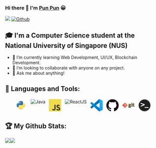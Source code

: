 ### Hi there 👋  I'm [Pun Pun](https://punpun1643.github.io/) 😀
![](https://visitor-badge.laobi.icu/badge?page_id=Punpun1643.Punpun1643) [![Github](https://img.shields.io/github/followers/Punpun1643?label=Followers&logo=Github)](https://github.com/Punpun1643)


## 🎓 I'm a Computer Science student at the National University of Singapore (NUS)


- 🌱 I’m currently learning Web Development, UI/UX, Blockchain Development.
- 👯 I’m looking to collaborate with anyone on any project.
- 💬 Ask me about anything!


## 🧰 Languages and Tools:


<p align="center">
<img src="https://raw.githubusercontent.com/github/explore/80688e429a7d4ef2fca1e82350fe8e3517d3494d/topics/python/python.png" alt="Python" height="40" style="vertical-align:top; margin:4px">
<img src="https://user-images.githubusercontent.com/60144099/143234413-de789fd6-93a7-48a8-b27f-bd58a547789b.png" alt="Java" height="40" style="vertical-align:top; margin:4px">
<img src="https://raw.githubusercontent.com/github/explore/80688e429a7d4ef2fca1e82350fe8e3517d3494d/topics/javascript/javascript.png" alt="Javascript" height="40" style="vertical-align:top; margin:4px">
<img src="https://user-images.githubusercontent.com/60144099/143233944-becf04f6-016f-4a38-ace2-103b0a535adb.png" alt="ReactJS" height="40" style="vertical-align:top; margin:4px">
<img src="https://raw.githubusercontent.com/github/explore/80688e429a7d4ef2fca1e82350fe8e3517d3494d/topics/visual-studio-code/visual-studio-code.png" alt="VS Code" height="40" style="vertical-align:top; margin:4px">
<img src="https://raw.githubusercontent.com/github/explore/78df643247d429f6cc873026c0622819ad797942/topics/github/github.png" alt="Github" height="40" style="vertical-align:top; margin:4px">
<img src="https://raw.githubusercontent.com/github/explore/80688e429a7d4ef2fca1e82350fe8e3517d3494d/topics/git/git.png" alt="Git" height="40" style="vertical-align:top; margin:4px">
<img src="https://raw.githubusercontent.com/github/explore/80688e429a7d4ef2fca1e82350fe8e3517d3494d/topics/terminal/terminal.png" alt="Terminal" height="40" style="vertical-align:top; margin:4px">
</p>


## :trophy: My Github Stats:


<!-- ![GitHub stats](https://github-readme-stats.vercel.app/api?username=Punpun1643&show_icons=true&theme=jolly) -->
<div>
<a href="https://github-readme-stats.vercel.app/api?username=Punpun1643&theme=jolly">
  <img  align="left" src="https://github-readme-stats.vercel.app/api?username=Punpun1643&count_private=true&show_icons=true&theme=jolly" />
</a>
<a href="https://github-readme-stats.vercel.app/api/top-langs/?username=Punpun1643&hide=php&theme=jolly">
  <img align="left" src="https://github-readme-stats.vercel.app/api/top-langs/?username=Punpun1643&hide=php&theme=jolly" />
</a>
</div>


<!--
**Punpun1643/Punpun1643** is a ✨ _special_ ✨ repository because its `README.md` (this file) appears on your GitHub profile.

Here are some ideas to get you started:

- 🔭 I’m currently working on ...
- 🌱 I’m currently learning ...
- 👯 I’m looking to collaborate on ...
- 🤔 I’m looking for help with ...
- 💬 Ask me about ...
- 📫 How to reach me: ...
- 😄 Pronouns: ...
- ⚡ Fun fact: ...
-->
